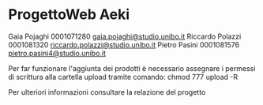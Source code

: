 # ProgettoWeb Aeki
Gaia Pojaghi 0001071280 gaia.pojaghi@studio.unibo.it
Riccardo Polazzi 0001081320 riccardo.polazzi@studio.unibo.it
Pietro Pasini 0001081576 pietro.pasini4@studio.unibo.it

Per far funzionare l'aggiunta dei prodotti è necessario assegnare i permessi di scrittura alla cartella upload tramite comando: chmod 777 upload -R

Per ulteriori informazioni consultare la relazione del progetto



